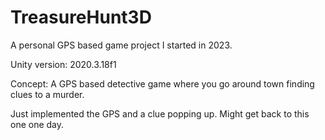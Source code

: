 # TreasureHunt3D
A personal GPS based game project I started in 2023.

Unity version: 2020.3.18f1

Concept: A GPS based detective game where you go around town finding clues to a murder. 

Just implemented the GPS and a clue popping up. Might get back to this one one day.